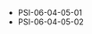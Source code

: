 <!--
    ATTENTION: This file was generated via gradle!
               Do NOT manually edit this file! Any such changes will be overwritten!
-->
* PSI-06-04-05-01
* PSI-06-04-05-02
